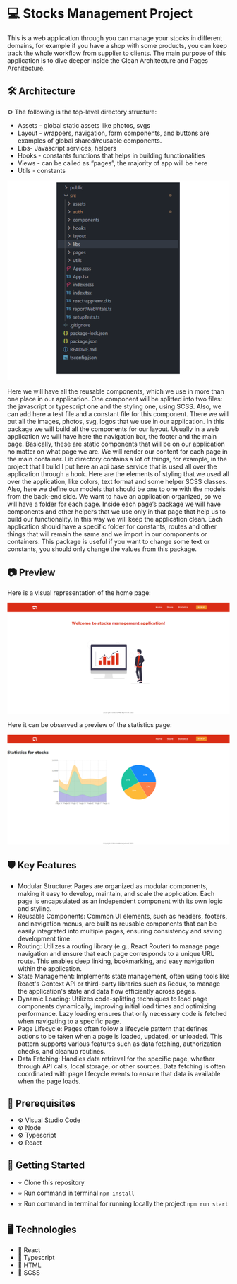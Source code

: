 # 💻 Stocks Management Project
This is a web application through you can manage your stocks in different domains, for example if you have a shop with some products, you can keep track the whole workflow from supplier to clients.
The main purpose of this application is to dive deeper inside the Clean Architecture and Pages Architecture. 

## 🛠️ Architecture
⚙️ The following is the top-level directory structure:
* Assets - global static assets like photos, svgs
* Layout - wrappers, navigation, form components, and buttons are examples of global shared/reusable components.
* Libs- Javascript services, helpers
* Hooks - constants functions that helps in building functionalities
* Views - can be called as “pages”, the majority of app will be here
* Utils - constants

<p align="center">
 <img src="https://github.com/Piciorus-Ovidiu-Mihai/Photos/blob/master/pages-architecture.png">
</p>

Here we will have all the reusable components, which we use in more than one place in our application. One component will be splitted into two files: the javascript or typescript one and the styling one, using SCSS. Also, we can add here a test file and a constant file for this component. 
There we will put all the images, photos, svg, logos that we use in our application. In this package we will build all the components for our layout. Usually in a web application we will have here the navigation bar, the footer and the main page. Basically, these are static components that will be on our application no matter on what page we are. We will render our content for each page in the main container. Lib directory contains a lot of things, for example, in the project that I build I put here an api base service that is used all over the application through a hook. Here are the elements of styling that we used all over the application, like colors, text format and some helper SCSS classes. Also, here we define our models that should be one to one with the models from the back-end side. We want to have an application organized, so we will have a folder for each page. Inside each page’s package we will have components  and other helpers that we use only in that page that help us to build our functionality. In this way we will keep the application clean. Each application should have a specific folder for constants, routes and other things that will remain the same and we import in our components or containers. This package is useful if you want to change some text or constants, you should only change the values from this package. 

## 📷 Preview  
Here is a visual representation of the home page:

<p align="center">
  <img src="https://github.com/Piciorus-Ovidiu-Mihai/stocks-management-web/blob/master/photos/sm-dashboard.png">
</p>

Here it can be observed a preview of the statistics page:

<p align="center">
  <img src="https://github.com/Piciorus-Ovidiu-Mihai/stocks-management-web/blob/master/photos/sm-statistics.png">
</p>

## 🛡️ Key Features
* Modular Structure: Pages are organized as modular components, making it easy to develop, maintain, and scale the application. Each page is encapsulated as an independent component with its own logic and styling.
* Reusable Components: Common UI elements, such as headers, footers, and navigation menus, are built as reusable components that can be easily integrated into multiple pages, ensuring consistency and saving development time.
* Routing: Utilizes a routing library (e.g., React Router) to manage page navigation and ensure that each page corresponds to a unique URL route. This enables deep linking, bookmarking, and easy navigation within the application.
* State Management: Implements state management, often using tools like React's Context API or third-party libraries such as Redux, to manage the application's state and data flow efficiently across pages.
* Dynamic Loading: Utilizes code-splitting techniques to load page components dynamically, improving initial load times and optimizing performance. Lazy loading ensures that only necessary code is fetched when navigating to a specific page.
* Page Lifecycle: Pages often follow a lifecycle pattern that defines actions to be taken when a page is loaded, updated, or unloaded. This pattern supports various features such as data fetching, authorization checks, and cleanup routines.
* Data Fetching: Handles data retrieval for the specific page, whether through API calls, local storage, or other sources. Data fetching is often coordinated with page lifecycle events to ensure that data is available when the page loads.

## 💽 Prerequisites
* ⚙️ Visual Studio Code
* ⚙️ Node
* ⚙️ Typescript
* ⚙️ React

## 🚀 Getting Started
* ⭐ Clone this repository
* ⭐ Run command in terminal `npm install`
* ⭐ Run command in terminal for running locally the project `npm run start`

## 🖥️ Technologies
* 💽 React
* 💽 Typescript
* 💽 HTML
* 💽 SCSS
